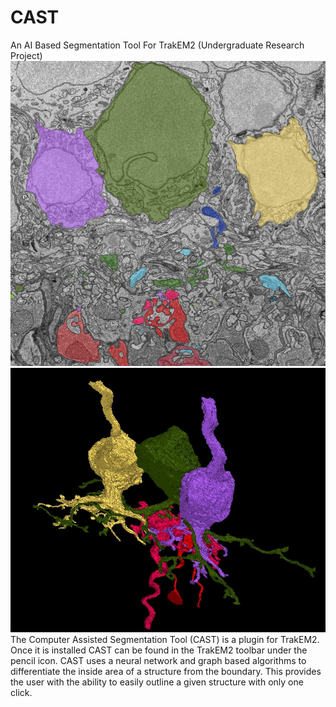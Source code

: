 # CAST
An AI Based Segmentation Tool For TrakEM2 (Undergraduate Research Project)
![screenshot](demo2.jpg)![screen](demo.jpg)
The Computer Assisted Segmentation Tool (CAST) is a plugin for TrakEM2. Once it is installed CAST can be found in the TrakEM2 toolbar under the pencil icon. CAST uses a neural network and graph based algorithms to differentiate the inside area of a structure from the boundary. This provides the user with the ability to easily outline a given structure with only one click.

